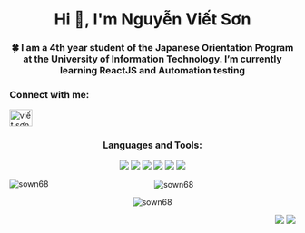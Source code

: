<h1 align="center">Hi 👋, I'm Nguyễn Viết Sơn</h1>
<h3 align="center">🍀 I am a 4th year student of the Japanese Orientation Program at the University of Information Technology. I’m currently learning ReactJS and Automation testing</h3>

<h3 align="left">Connect with me:</h3>
<p align="left">
<a href="https://fb.com/viết sơn" target="blank"><img align="center" src="https://raw.githubusercontent.com/rahuldkjain/github-profile-readme-generator/master/src/images/icons/Social/facebook.svg" alt="viết sơn" height="30" width="40" /></a>
</p>

<h3 align="center">Languages and Tools:</h3>
<p align="center"> <p align = "center">
  <img  src= "https://img.shields.io/badge/html5-%23E34F26.svg?style=for-the-badge&logo=html5&logoColor=white" display = "block"/>
  <img  src= "https://img.shields.io/badge/css3-%231572B6.svg?style=for-the-badge&logo=css3&logoColor=white"/>
  <img  src= "https://img.shields.io/badge/javascript-%23323330.svg?style=for-the-badge&logo=javascript&logoColor=%23F7DF1E"/>
  <img  src= "https://img.shields.io/badge/Bootstrap-FAFAFA?style=for-the-badge&logo=bootstrap&logoColor=white%22"/>
  <img  src= "https://img.shields.io/badge/react-%2320232a.svg?style=for-the-badge&logo=react&logoColor=%2361DAFB"/>
  <img  src= "https://img.shields.io/badge/figma-%23F24E1E.svg?style=for-the-badge&logo=figma&logoColor=white"/>
</p>

<p align="center"><img align="left" src="https://github-readme-stats.vercel.app/api/top-langs?username=sown68&show_icons=true&locale=en&layout=compact" alt="sown68" /></p>

<p align="center">&nbsp;<img align="center" src="https://github-readme-stats.vercel.app/api?username=sown68&show_icons=true&locale=en" alt="sown68" /></p>

<p align="center"><img align="center" src="https://github-readme-streak-stats.herokuapp.com/?user=sown68&" alt="sown68" /></p>

<p align = "right">
  <img src = "https://komarev.com/ghpvc/?username=SowN68&style=for-the-badge" />
  <img src = "https://img.shields.io/badge/dynamic/json?logo=github&label=GitHub%20Forks&style=for-the-badge&query=%24.forks&url=https://api.github-star-counter.workers.dev/user/SowN68" />
</p>

